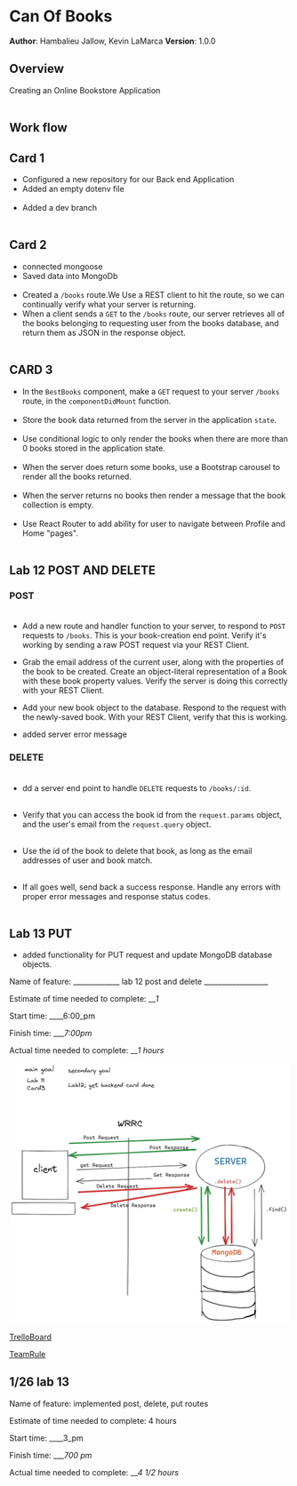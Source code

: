# Can Of Books

**Author**: Hambalieu Jallow, Kevin LaMarca
**Version**: 1.0.0 

## Overview
Creating an Online Bookstore Application<br></br>

## Work flow

## Card 1
- Configured a new repository for our Back end Application
- Added an empty dotenv file <br></br>
- Added a dev branch <br></br>

## Card 2
- connected mongoose 
- Saved data into MongoDb<br></br>
- Created a `/books` route.We  Use a REST client to hit the route, so we can continually verify what your server is returning. 
- When a client sends a `GET` to the `/books` route, our server  retrieves all of the books belonging to requesting user from the books database, and return them as JSON in the response object.<br></br>

## CARD 3
- In the `BestBooks` component, make a `GET` request to your server `/books` route, in the `componentDidMount` function.<br></br>
- Store the book data returned from the server in the application `state`.<br></br>
- Use conditional logic to only render the books when there are more than 0 books stored in the application state.<br></br>
- When the server does return some books, use a Bootstrap carousel to render all the books returned.<br></br>
- When the server returns no books then render a message that the book collection is empty.<br></br>
- Use React Router to add ability for user to navigate between Profile and Home "pages".<br></br>


## Lab 12 POST AND DELETE

###  POST <br></br>
- Add a new route and handler function to your server, to respond to `POST` requests to `/books`. This is your book-creation end point. Verify it's working by sending a raw POST request via your REST Client.

- Grab the email address of the current user, along with the properties of the book to be created. Create an object-literal representation of a Book with these book property values. Verify the server is doing this correctly with your REST Client.

- Add your new book object to the database. Respond to the request with the newly-saved book. With your REST Client, verify that this is working.

- added server error message

### DELETE <br></br>

- dd a server end point to handle `DELETE` requests to `/books/:id`. <br></br>

- Verify that you can access the book id from the `request.params` object, and the user's email from the `request.query` object.<br></br>

- Use the id of the book to delete that book, as long as the email addresses of user and book match.<br></br>

- If all goes well, send back a success response. Handle any errors with proper error messages and response status codes.<br></br>

## Lab 13 PUT

- added functionality for PUT request and update MongoDB database objects.





Name of feature: _____________ lab 12 post and delete __________________

Estimate of time needed to complete: ___1_

Start time: ____6:00_pm

Finish time: ____7:00pm_

Actual time needed to complete: ___1 hours_






![WRRC](lab12wrrc.png)

[TrelloBoard](https://trello.com/c/wI5I32vV/7-2-storage-as-a-user-id-like-my-books-to-persist-so-that-whenever-i-make-changes-i-can-see-the-my-full-list-of-best-books)

[TeamRule](https://docs.google.com/document/d/1RVJ2PoBzTdljn1Gm_S-nQU3y0B3QqDhNXiDn-QOIc2g/edit#heading=h.mx1b8tz44qrp)


## 1/26 lab 13

Name of feature: implemented post, delete, put routes 

Estimate of time needed to complete: 4 hours

Start time: ____3_pm

Finish time: ____700 pm_

Actual time needed to complete: ___4 1/2 hours_
